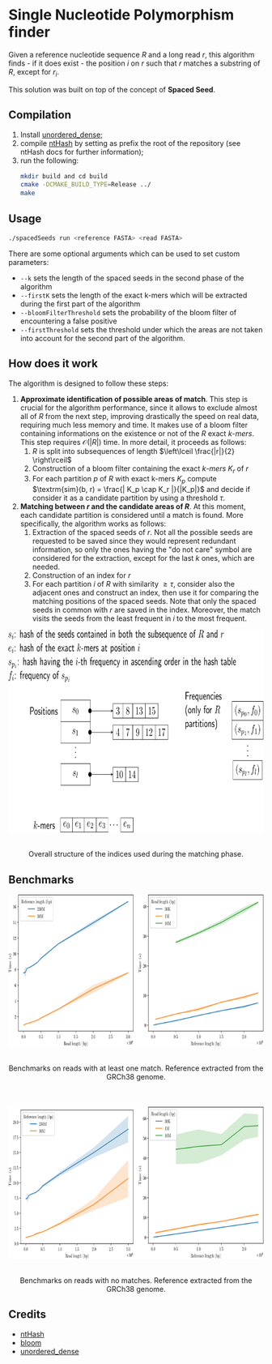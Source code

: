 
# Single Nucleotide Polymorphism finder

Given a reference nucleotide sequence $R$ and a long read $r$, this algorithm finds - if it does exist - the position $i$ on $r$ such that $r$ matches a substring of $R$, except for $r_i$.

This solution was built on top of the concept of **Spaced Seed**.

## Compilation
1. Install [unordered_dense](https://github.com/martinus/unordered_dense);
2. compile [ntHash](https://github.com/bcgsc/ntHash) by setting as prefix the root of the repository (see ntHash docs for further information);
3. run the following:
   ```bash
   mkdir build and cd build
   cmake -DCMAKE_BUILD_TYPE=Release ../
   make
   ```

## Usage

```bash
./spacedSeeds run <reference FASTA> <read FASTA>
```

There are some optional arguments which can be used to set custom parameters:
* `--k` sets the length of the spaced seeds in the second phase of the algorithm
* `--firstK` sets the length of the exact k-mers which will be extracted during the first part of the algorithm
* `--bloomFilterThreshold` sets the probability of the bloom filter of encountering a false positive
* `--firstThreshold` sets the threshold under which the areas are not taken into account for the second part of the algorithm.



## How does it work
The algorithm is designed to follow these steps:
1. **Approximate identification of possible areas of match**. This step is crucial for the algorithm performance, since it allows to exclude almost all of $R$ from the next step, improving drastically the speed on real data, requiring much less memory and time. It makes use of a bloom filter containing informations on the existence or not of the $R$ exact $k$-$mers$. This step requires $\mathcal{O}(|R|)$ time. In more detail, it proceeds as follows:
    1.  $R$ is split into subsequences of length $\left\lceil \frac{|r|}{2} \right\rceil$
    2.  Construction of a bloom filter containing the exact $k$-$mers$ $K_r$ of $r$
    3. For each partition $p$ of $R$ with exact k-mers $K_p$ compute $\textrm{sim}(b, r) = \frac{|  K_p \cap K_r  |}{|K_p|}$ and decide if consider it as a candidate partition by using a threshold $\tau$.
2. **Matching between $r$ and the candidate areas of $R$**. At this moment, each candidate partition is considered until a match is found. More specifically, the algorithm works as follows:
    1. Extraction of the spaced seeds of $r$. Not all the possible seeds are requested to be saved since they would represent redundant information, so only the ones having the "do not care" symbol are considered for the extraction, except for the last $k$ ones, which are needed.
    2. Construction of an index for $r$
    3. For each partition $i$ of $R$ with similarity $\geq \tau$, consider also the adjacent ones and construct an index, then use it for comparing the matching positions of the spaced seeds. Note that only the spaced seeds in common with $r$ are saved in the index. Moreover, the match visits the seeds from the least frequent in $i$ to the most frequent.



<div style="text-align: center;">
  <img
  src="img/indices.svg" alt="Indices" style="display: block; height: 400px; margin: auto; padding: 0">
   <br><br>
  <figcaption style="text-align: center;">Overall structure of the indices used during the matching phase.</figcaption>
</div>

## Benchmarks 

<div style="text-align: center;">
  <img
  src="img/benchmarkWithMatch.svg" alt="Benchmarks with match" style="display: block; height: 300px; margin: auto; padding: 0">
  <br><br><figcaption>Benchmarks on reads with at least one match. Reference extracted from the GRCh38 genome.</figcaption>
</div>
<br/><br/><br/>
<div style="text-align: center;">
  <img
  src="img/benchmarkWithoutMatch.svg" alt="Benchmarks without match" style="display: block; height: 300px; margin: auto; padding: 0">
  <br/><br/>Benchmarks on reads with no matches. Reference extracted from the GRCh38 genome.
</div>

## Credits

* [ntHash](https://github.com/bcgsc/ntHash)
* [bloom](https://github.com/ArashPartow/bloom)
* [unordered_dense](https://github.com/martinus/unordered_dense)
